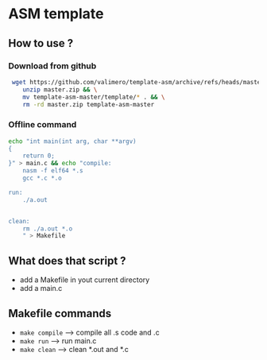 # ASM template

## How to use ?


### Download from github
```bash
 wget https://github.com/valimero/template-asm/archive/refs/heads/master.zip && \
    unzip master.zip && \
    mv template-asm-master/template/* . && \
    rm -rd master.zip template-asm-master
```

### Offline command
```bash
echo "int main(int arg, char **argv)
{
    return 0;
}" > main.c && echo "compile:
    nasm -f elf64 *.s
    gcc *.c *.o

run:
    ./a.out


clean:
    rm ./a.out *.o
    " > Makefile
```

## What does that script ?
- add a Makefile in yout current directory
- add a main.c 


## Makefile commands
- `make compile`	--> compile all .s code and .c
- `make run` 		--> run main.c
- `make clean`		--> clean *.out and *.c	

